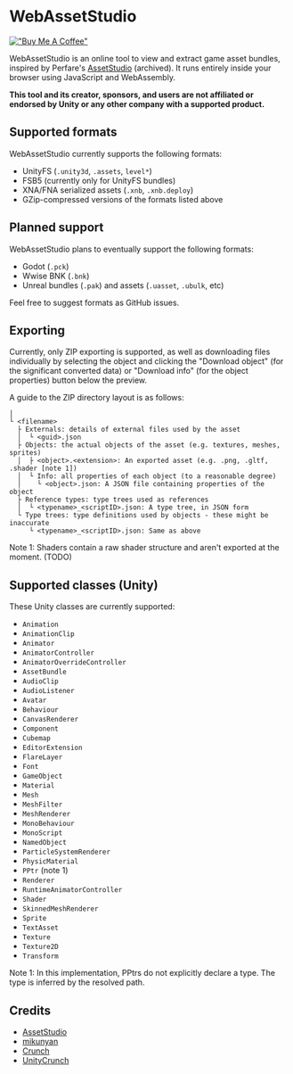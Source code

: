 # WebAssetStudio
[!["Buy Me A Coffee"](https://www.buymeacoffee.com/assets/img/custom_images/orange_img.png)](https://www.buymeacoffee.com/ashduino101)

WebAssetStudio is an online tool to view and extract game asset bundles, inspired by Perfare's [AssetStudio](https://github.com/Perfare/AssetStudio) (archived).
It runs entirely inside your browser using JavaScript and WebAssembly.

**This tool and its creator, sponsors, and users are not affiliated or endorsed by Unity or any other company with a supported product.**

## Supported formats
WebAssetStudio currently supports the following formats:
 - UnityFS (`.unity3d`, `.assets`, `level*`)
 - FSB5 (currently only for UnityFS bundles)
 - XNA/FNA serialized assets (`.xnb`, `.xnb.deploy`)
 - GZip-compressed versions of the formats listed above

## Planned support
WebAssetStudio plans to eventually support the following formats:
 - Godot (`.pck`)
 - Wwise BNK (`.bnk`)
 - Unreal bundles (`.pak`) and assets (`.uasset`, `.ubulk`, etc)

Feel free to suggest formats as GitHub issues.

## Exporting
Currently, only ZIP exporting is supported, as well as 
downloading files individually by selecting the object and 
clicking the "Download object" (for the significant converted data) or "Download info" (for the object properties) button 
below the preview.

A guide to the ZIP directory layout is as follows:

```
│
└ <filename>
  ├ Externals: details of external files used by the asset
  │  └ <guid>.json
  ├ Objects: the actual objects of the asset (e.g. textures, meshes, sprites)
  │  ├ <object>.<extension>: An exported asset (e.g. .png, .gltf, .shader [note 1])
  │  └ Info: all properties of each object (to a reasonable degree)
  │    └ <object>.json: A JSON file containing properties of the object
  ├ Reference types: type trees used as references
  │  └ <typename>_<scriptID>.json: A type tree, in JSON form
  └ Type trees: type definitions used by objects - these might be inaccurate
     └ <typename>_<scriptID>.json: Same as above
```
Note 1: Shaders contain a raw shader structure and aren't exported at the moment. (TODO)

## Supported classes (Unity)
These Unity classes are currently supported:
 - `Animation`
 - `AnimationClip`
 - `Animator`
 - `AnimatorController`
 - `AnimatorOverrideController`
 - `AssetBundle`
 - `AudioClip`
 - `AudioListener`
 - `Avatar`
 - `Behaviour`
 - `CanvasRenderer`
 - `Component`
 - `Cubemap`
 - `EditorExtension`
 - `FlareLayer`
 - `Font`
 - `GameObject`
 - `Material`
 - `Mesh`
 - `MeshFilter`
 - `MeshRenderer`
 - `MonoBehaviour`
 - `MonoScript`
 - `NamedObject`
 - `ParticleSystemRenderer`
 - `PhysicMaterial`
 - `PPtr` (note 1)
 - `Renderer`
 - `RuntimeAnimatorController`
 - `Shader`
 - `SkinnedMeshRenderer`
 - `Sprite`
 - `TextAsset`
 - `Texture`
 - `Texture2D`
 - `Transform`
 
Note 1: In this implementation, PPtrs do not explicitly declare a type. The type is inferred by the resolved path.

## Credits

- [AssetStudio](https://github.com/Perfare/AssetStudio)
- [mikunyan](https://github.com/Ishotihadus/mikunyan)
- [Crunch](https://github.com/BinomialLLC/crunch)
- [UnityCrunch](https://github.com/Unity-Technologies/crunch/tree/unity)
